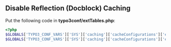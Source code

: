 ## Disable Reflection (Docblock) Caching
Put the following code in **typo3conf/extTables.php**:

```php
<?php
$GLOBALS['TYPO3_CONF_VARS']['SYS']['caching']['cacheConfigurations']['extbase_reflection']['backend'] = 'TYPO3\CMS\Core\Cache\Backend\NullBackend';
$GLOBALS['TYPO3_CONF_VARS']['SYS']['caching']['cacheConfigurations']['extbase_object']['backend'] = 'TYPO3\CMS\Core\Cache\Backend\NullBackend';
```